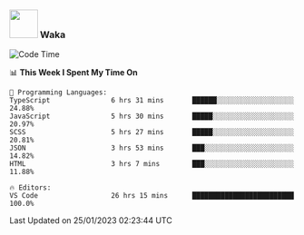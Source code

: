 ### <img src="https://media.giphy.com/media/VgCDAzcKvsR6OM0uWg/giphy.gif" width="50"> Waka

  <!--START_SECTION:waka-->
![Code Time](http://img.shields.io/badge/Code%20Time-1%2C211%20hrs%2020%20mins-blue)

📊 **This Week I Spent My Time On** 

```text
💬 Programming Languages: 
TypeScript               6 hrs 31 mins       ██████░░░░░░░░░░░░░░░░░░░   24.88% 
JavaScript               5 hrs 30 mins       █████░░░░░░░░░░░░░░░░░░░░   20.97% 
SCSS                     5 hrs 27 mins       █████░░░░░░░░░░░░░░░░░░░░   20.81% 
JSON                     3 hrs 53 mins       ███░░░░░░░░░░░░░░░░░░░░░░   14.82% 
HTML                     3 hrs 7 mins        ███░░░░░░░░░░░░░░░░░░░░░░   11.88%

🔥 Editors: 
VS Code                  26 hrs 15 mins      █████████████████████████   100.0%

```


 Last Updated on 25/01/2023 02:23:44 UTC
<!--END_SECTION:waka-->
